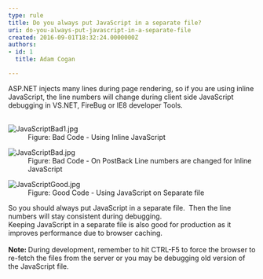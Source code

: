 ```yaml
---
type: rule
title: Do you always put JavaScript in a separate file?
uri: do-you-always-put-javascript-in-a-separate-file
created: 2016-09-01T18:32:24.0000000Z
authors:
- id: 1
  title: Adam Cogan

---
```




<span class='intro'> ASP.NET injects many lines during page rendering, so if you are using inline JavaScript, the line numbers will change during client side JavaScript debugging in VS.NET, FireBug or IE8 developer Tools.<br>​​​<br> </span>

<dl class="badImage"><dt><img src="JavaScriptBad1.jpg" alt="JavaScriptBad1.jpg" /></dt><dd>Figure&#58; Bad Code - Using Inline JavaScript</dd></dl><dl class="badImage"><dt><img src="JavaScriptBad.jpg" alt="JavaScriptBad.jpg" /></dt><dd>Figure&#58; Bad Code - On PostBack Line numbers are changed for Inline JavaScript</dd></dl><dl class="goodImage"><dt><img src="JavaScriptGood.jpg" alt="JavaScriptGood.jpg" /></dt><dd>Figure&#58; Good Code - Using JavaScript on Separate file ​<br></dd></dl><p>So you should always put JavaScript in a separate file.&#160; Then the line numbers will stay consistent during debugging.&#160;<br>Keeping JavaScript in a&#160;separate file is also good for production as it improves performance due to browser caching.&#160;<br><br><b>Note&#58; </b>During development, remember to hit CTRL-F5 to force the browser to re-fetch the files from the server or you may be debugging old version of the JavaScript file.</p>


